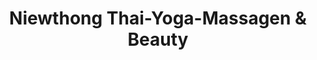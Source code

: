 ---
title: "Niewthong Thai-Yoga-Massagen & Beauty"
url: /saarbruecken/niewthong-thai-yoga-massagen-und-beauty/
shop: Massage
---